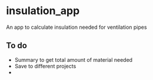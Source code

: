 # insulation_app

An app to calculate insulation needed for ventilation pipes



## To do

- Summary to get total amount of material needed
- Save to different projects
- 

